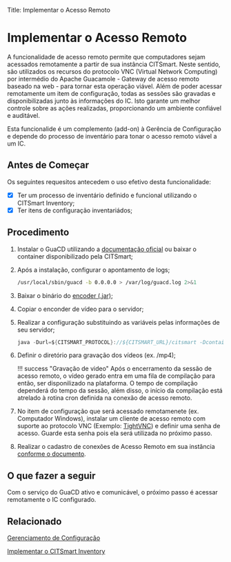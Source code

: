 Title: Implementar o Acesso Remoto

# Implementar o Acesso Remoto

A funcionalidade de acesso remoto permite que computadores sejam acessados remotamente a partir de sua instância CITSmart. Neste sentido, são utilizados os recursos do protocolo VNC (Virtual Network Computing) por intermédio do Apache Guacamole - Gateway de acesso remoto baseado na web - para tornar esta operação viável. Além de poder acessar remotamente um item de configuração, todas as sessões são gravadas e disponibilizadas junto às informações do IC. Isto garante um melhor controle sobre as ações realizadas, proporcionando um ambiente confiável e auditável.

Esta funcionalide é um complemento (add-on) à Gerência de Configuração e depende do processo de inventário para tonar o acesso remoto viável a um IC.


## Antes de Começar

Os seguintes requesitos antecedem o uso efetivo desta funcionalidade:

* [x] Ter um processo de inventário definido e funcional utilizando o CITSmart Inventory;
* [x] Ter itens de configuração inventariádos;

## Procedimento

1. Instalar o GuaCD utilizando a [documentação oficial][1] ou baixar o container disponibilizado pela CITSmart;

2. Após a instalação, configurar o apontamento de logs;
    
    ```sh
    /usr/local/sbin/guacd -b 0.0.0.0 > /var/log/guacd.log 2>&1
    ```

3. Baixar o binário do [encoder (.jar)][2];

4. Copiar o enconder de vídeo para o servidor;

5. Realizar a configuração substituindo as variáveis pelas informações de seu servidor;
    
    ```java
    java -Durl=${CITSMART_PROTOCOL}://${CITSMART_URL}/citsmart -DcontainerIdentifier=${CITSMARTGUACD_ID} -DuserName=citsmart.local\\${CITSMART_LOGIN} -Dpassword=${CITSMART_PASSWORD} -jar /citsmart-guacd-encoder.jar &
    ```
    
6. Definir o diretório para gravação dos vídeos (ex. /mp4);
    
    !!! success "Gravação de video"
        Após o encerramento da sessão de acesso remoto, o vídeo gerado 
        entra em uma fila de compilação para então, ser disponilizado na 
        plataforma. O tempo de compilação dependerá do tempo da sessão, 
        além disso, o início da compilação está atrelado à rotina cron 
        definida na conexão de acesso remoto.
        
7. No item de configuração que será acessado remotamenete (ex. Computador Windows), instalar um cliente de acesso remoto com suporte ao protocolo VNC (Exemplo: [TightVNC][3]) e definir uma senha de acesso. Guarde esta senha pois ela será utilizada no próximo passo.
    
8. Realizar o cadastro de conexões de Acesso Remoto em sua instância [conforme o documento][4].


## O que fazer a seguir

Com o serviço do GuaCD ativo e comunicável, o próximo passo é acessar remotamente o IC configurado.

## Relacionado

[Gerenciamento de Configuração][5]

[Implementar o CITSmart Inventory][6]

[1]:https://guacamole.apache.org/doc/gug/installing-guacamole.html
[2]:images/citsmart-guacd-encoder.jar.zip
[3]:https://www.tightvnc.com/
[4]:/pt-br/citsmart-platform-8/processes/configuration/configuration/configure-remote-access.html
[5]:/pt-br/citsmart-platform-8/processes/configuration/overview.html
[6]:https://docs.citsmart.com/pt-br/citsmart-platform-8/additional-features/add-ons/inventory.html

